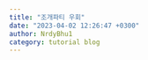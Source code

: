 ```yaml
---
title: "조개파티 우회"
date: "2023-04-02 12:26:47 +0300"
author: NrdyBhu1
category: tutorial blog
---
```

